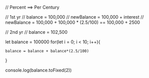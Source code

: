 

// Percent ==> Per Century

// 1st yr
// balance  = 100,000
// newBalance =  100,000 + interest
// newBalance =  100,000 + 100,000 * (2.5/100) == 100,000 + 2500

//  2nd yr
// balance = 102,500

let balance = 100000
for(let i = 0; i < 10; i++){

    balance = balance + balance*(2.5/100)

}

console.log(balance.toFixed(2))

